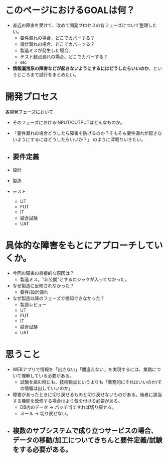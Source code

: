 # このページにおけるGOALは何？
- 直近の障害を受けて、改めて開発プロセスの各フェーズについて整理したい。
  - 要件漏れの場合、どこでカバーする？
  - 設計漏れの場合、どこでカバーする？
  - 製造ミスが発生した場合、
  - テスト観点漏れの場合、どこでカバーする？
  - etc
- **情報漏洩系の障害などが起きないようにするにはどうしたらいいのか**、というところまで試行をまとめたい。

# 開発プロセス
各開発フェーズにおいて
- そのフェーズにおけるINPUT/OUTPUTはどんなものか。
- 「要件漏れの場合どうしたら障害を防げるのか？そもそも要件漏れが起きないようにするにはどうしたらいいか？」
のように深堀りいきたい。

- 要件定義
  - 
- 設計
- 製造
- テスト
  - UT
  - FUT
  - IT
  - 結合試験
  - UAT

# 具体的な障害をもとにアプローチしていくか。
- 今回の障害の直接的な原因は？
  - 製造ミス。"非公開"とするロジックが入ってなかった。
- なぜ製造に反映されなかった？
  - 要件/設計漏れ
- なぜ製造以降のフェーズで検知できなかった？
  - 製造レビュー
  - UT
  - FUT
  - IT
  - 結合試験
  - UAT

# 思うこと
- WEBアプリで情報を「出さない」「間違えない」を実現するには、業務について理解している必要がある。
  - 試験を組む時にも、技術観点というよりも「業務的にそれはいいのか/その情報は出していいのか」
- 障害があったときに切り戻せるものと切り戻せないものがある。後者に該当する機能を改修する場合はより気を付ける必要がある。
  - DB内のデータ → パッチ当てすれば切り戻せる。
  - メール → 切り戻せない。
- 複数のサブシステムで成り立つサービスの場合、データの移動/加工についてきちんと要件定義/試験をする必要がある。
  - 
